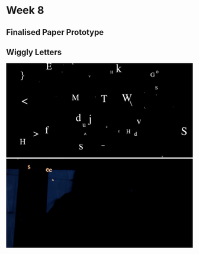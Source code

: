 # Week 8

## Finalised Paper Prototype

## Wiggly Letters
<img src = "wigglyletters.JPG"> 
<img src = "1.gif">
